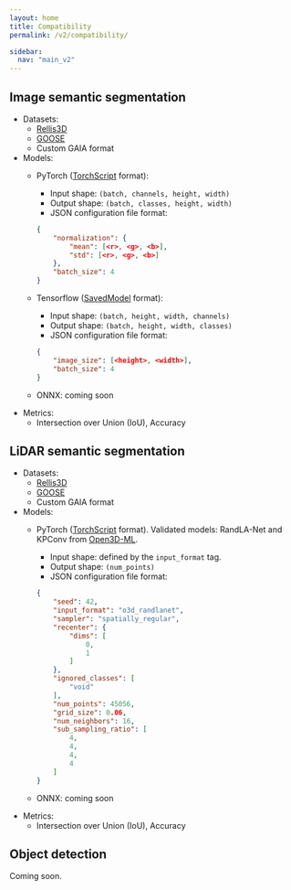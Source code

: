 ```yaml
---
layout: home
title: Compatibility
permalink: /v2/compatibility/

sidebar:
  nav: "main_v2"
---
```


## Image semantic segmentation
- Datasets:
    - [Rellis3D](https://www.unmannedlab.org/research/RELLIS-3D)
    - [GOOSE](https://goose-dataset.de/)
    - Custom GAIA format
- Models:
    - PyTorch ([TorchScript](https://pytorch.org/docs/stable/jit.html) format):
        - Input shape: `(batch, channels, height, width)`
        - Output shape: `(batch, classes, height, width)`
        - JSON configuration file format:

        ```json
        {
            "normalization": {
                "mean": [<r>, <g>, <b>],
                "std": [<r>, <g>, <b>]
            },
            "batch_size": 4
        }
        ```
    - Tensorflow ([SavedModel](https://www.tensorflow.org/guide/saved_mode`) format):
        - Input shape: `(batch, height, width, channels)`
        - Output shape: `(batch, height, width, classes)`
        - JSON configuration file format:

        ```json
        {
            "image_size": [<height>, <width>],
            "batch_size": 4
        }
        ```
    - ONNX: coming soon
- Metrics:
    - Intersection over Union (IoU), Accuracy

## LiDAR semantic segmentation
- Datasets:
    - [Rellis3D](https://www.unmannedlab.org/research/RELLIS-3D)
    - [GOOSE](https://goose-dataset.de/)
    - Custom GAIA format
- Models:
    - PyTorch ([TorchScript](https://pytorch.org/docs/stable/jit.html) format). Validated models: RandLA-Net and KPConv from [Open3D-ML](https://github.com/isl-org/Open3D-ML).
        - Input shape: defined by the `input_format` tag.
        - Output shape: `(num_points)`
        - JSON configuration file format:

        ```json
        {
            "seed": 42,
            "input_format": "o3d_randlanet",
            "sampler": "spatially_regular",
            "recenter": {
                "dims": [
                    0,
                    1
                ]
            },
            "ignored_classes": [
                "void"
            ],
            "num_points": 45056,
            "grid_size": 0.06,
            "num_neighbors": 16,
            "sub_sampling_ratio": [
                4,
                4,
                4,
                4
            ]
        }
        ```
    - ONNX: coming soon
- Metrics:
    - Intersection over Union (IoU), Accuracy

## Object detection
Coming soon.